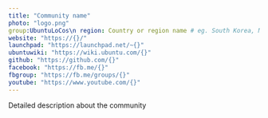 ```yaml
---
title: "Community name"
photo: "logo.png"
group:UbuntuLoCos\n region: Country or region name # eg. South Korea, Mainland China, Singapore, Hong Kong, Taiwan ...
website: "https://{}/"
launchpad: "https://launchpad.net/~{}"
ubuntuwiki: "https://wiki.ubuntu.com/{}"
github: "https://github.com/{}"
facebook: "https://fb.me/{}"
fbgroup: "https://fb.me/groups/{}"
youtube: "https://www.youtube.com/{}"
---
```

Detailed description about the community